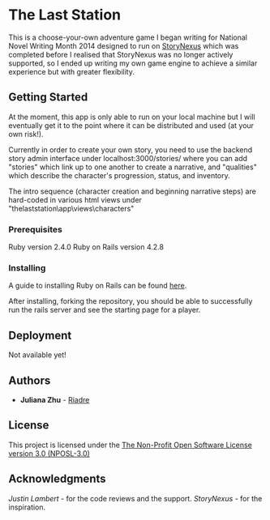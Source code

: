 # The Last Station

This is a choose-your-own adventure game I began writing for National Novel Writing Month 2014 designed to run on [StoryNexus](www.storynexus.com) which was completed before I realised that StoryNexus was no longer actively supported, so I ended up writing my own game engine to achieve a similar experience but with greater flexibility.

## Getting Started

At the moment, this app is only able to run on your local machine but I will eventually get it to the point where it can be distributed and used (at your own risk!). 

Currently in order to create your own story, you need to use the backend story admin interface under localhost:3000/stories/ where you can add "stories" which link up to one another to create a narrative, and "qualities" which describe the character's progression, status, and inventory.  

The intro sequence (character creation and beginning narrative steps) are hard-coded in various html views under "thelaststation\app\views\characters"

### Prerequisites
Ruby version 2.4.0
Ruby on Rails version 4.2.8

### Installing
A guide to installing Ruby on Rails can be found [here](https://www.tutorialspoint.com/ruby-on-rails/rails-installation.htm).

After installing, forking the repository, you should be able to successfully run the rails server and see the starting page for a player. 

## Deployment

Not available yet!

## Authors

* **Juliana Zhu** - [Riadre](https://github.com/riadre)

## License

This project is licensed under the [The Non-Profit Open Software License version 3.0 (NPOSL-3.0)](https://opensource.org/licenses/NPOSL-3.0)

## Acknowledgments

*Justin Lambert* - for the code reviews and the support.
*StoryNexus* - for the inspiration.
